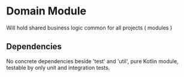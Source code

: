 # Domain Module

Will hold shared business logic common for all projects ( modules )

## Dependencies

No concrete dependencies beside 'test' and 'util', pure Kotlin module, testable by only unit and integration tests.
